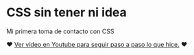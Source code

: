 # CSS sin tener ni idea
Mi primera toma de contacto con CSS

❤ [Ver vídeo en Youtube para seguir paso a paso lo que hice.](https://youtu.be/_e8NDgzjgEE) ❤
